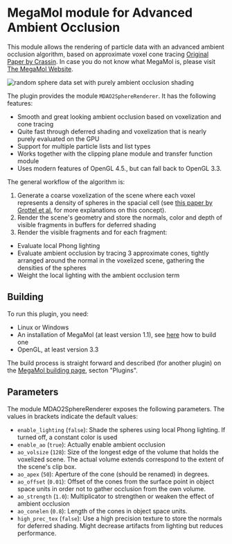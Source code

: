 # MegaMol module for Advanced Ambient Occlusion
This module allows the rendering of particle data with an advanced ambient occlusion algorithm, based on approximate voxel cone tracing [Original Paper by Crassin](http://maverick.inria.fr/Publications/2011/CNSGE11b/). In case you do not know what MegaMol is, please visit [The MegaMol Website](http://megamol.org).

![random sphere data set with purely ambient occlusion shading](https://github.com/jstaib-tud/megamol-mdao2/raw/master/demo.png)

The plugin provides the module `MDAO2SphereRenderer`. It has the following features:
* Smooth and great looking ambient occlusion based on voxelization and cone tracing
* Quite fast through deferred shading and voxelization that is nearly purely evaluated on the GPU
* Support for multiple particle lists and list types
* Works together with the clipping plane module and transfer function module
* Uses modern features of OpenGL 4.5., but can fall back to OpenGL 3.3.

The general workflow of the algorithm is:
1. Generate a coarse voxelization of the scene where each voxel represents a density of spheres in the spacial cell (see [this paper by Grottel et al.](http://ieeexplore.ieee.org/xpl/articleDetails.jsp?arnumber=6183593) for more explanations on this concept).
2. Render the scene's geometry and store the normals, color and depth of visible fragments in buffers for deferred shading
3. Render the visible fragments and for each fragment:
  * Evaluate local Phong lighting
  * Evaluate ambient occlusion by tracing 3 approximate cones, tightly arranged around the normal in the voxelized scene, gathering the densities of the spheres
  * Weight the local lighting with the ambient occlusion term

## Building
To run this plugin, you need:
* Linux or Windows
* An installation of MegaMol (at least version 1.1), see [here](https://svn.vis.uni-stuttgart.de/trac/megamol/wiki/HowToBuild11) how to build one
* OpenGL, at least version 3.3

The build process is straight forward and described (for another plugin) on the [MegaMol building page](https://svn.vis.uni-stuttgart.de/trac/megamol/wiki/HowToBuild11), secton "Plugins".

## Parameters
The module MDAO2SphereRenderer exposes the following parameters. The values in brackets indicate the default values:
* `enable_lighting` (`false`): Shade the spheres using local Phong lighting. If turned off, a constant color is used
* `enable_ao` (`true`): Actually enable ambient occlusion
* `ao_volsize` (`128`): Size of the longest edge of the volume that holds the voxelized scene. The actual volume extends correspond to the extent of the scene's clip box.
* `ao_apex` (`50`): Aperture of the cone (should be renamed) in degrees. 
* `ao_offset` (`0.01`): Offset of the cones from the surface point in object space units in order not to gather occlusion from the own volume.
* `ao_strength` (`1.0`): Multiplicator to strengthen or weaken the effect of ambient occlusion
* `ao_conelen` (`0.8`): Length of the cones in object space units.
* `high_prec_tex` (`false`): Use a high precision texture to store the normals for deferred shading. Might decrease artifacts from lighting but reduces performance.
